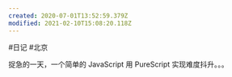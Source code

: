 ```yaml
---
created: 2020-07-01T13:52:59.379Z
modified: 2021-02-10T15:08:20.118Z
---
```

#日记 #北京

捉急的一天，一个简单的 JavaScript 用 PureScript 实现难度抖升。。。

